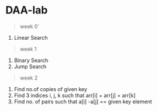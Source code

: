 # DAA-lab
>week 0`<br>
1. Linear Search<br>

>week 1<br>
1. Binary Search<br>
2. Jump Search<br>

>week 2<br>
1. Find no.of copies of given key
2. Find 3 indices i, j, k such that arr[i] + arr[j] = arr[k]
3. Find no. of pairs such that a[i] -a[j] == given key element
